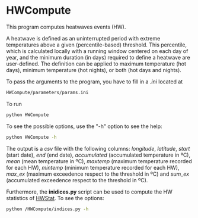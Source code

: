 # HWCompute

This program computes heatwaves events (HW).

A heatwave is defined as an uninterrupted period with extreme temperatures above a given (percentile-based) threshold. This percentile, which is calculated locally with a running window centered on each day of year, and the minimum duration (in days) required to define a heatwave are user-defined. The definition can be applied to maximum temperature (hot days), minimum temperature (hot nights), or both (hot days and nights).

To pass the arguments to the program, you have to fill in a *.ini* located at

```Bash
HWCompute/parameters/params.ini
```
To run

```Bash
python HWCompute
```
To see the possible options, use the "-h" option to see the help:

```Bash
python HWCompute -h
```
The output is a *csv* file with the following columns: *longitude*, *latitude*, *start* (start date), *end* (end date), *accumulated* (accumulated temperature in ºC), *mean* (mean temperature in ºC), *maxtemp* (maximum temperature recorded for each HW), *mintemp* (minimum temperature recorded for each HW), *max_ex* (maximum exceedence respect to the threshold in ºC) and *sum_ex* (accumulated exceedence respect to the threshold in ºC). 

Furthermore, the **inidices.py** script can be used to compute the HW statistics of [HWStat](https://github.com/pzaninelli/HWStat). To see the options:

```Bash
python /HWCompute/indices.py -h
```
